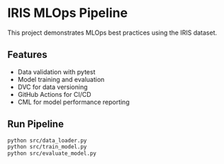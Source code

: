 # IRIS MLOps Pipeline

This project demonstrates MLOps best practices using the IRIS dataset.

## Features
- Data validation with pytest
- Model training and evaluation  
- DVC for data versioning
- GitHub Actions for CI/CD
- CML for model performance reporting

## Run Pipeline
```bash
python src/data_loader.py
python src/train_model.py
python src/evaluate_model.py

